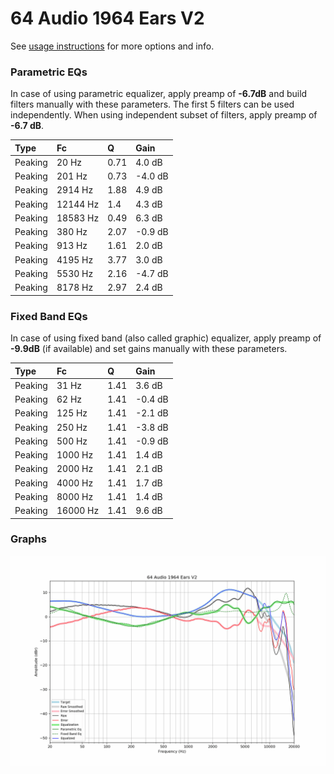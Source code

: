 # 64 Audio 1964 Ears V2
See [usage instructions](https://github.com/jaakkopasanen/AutoEq#usage) for more options and info.

### Parametric EQs
In case of using parametric equalizer, apply preamp of **-6.7dB** and build filters manually
with these parameters. The first 5 filters can be used independently.
When using independent subset of filters, apply preamp of **-6.7 dB**.

| Type    | Fc       |    Q | Gain    |
|:--------|:---------|:-----|:--------|
| Peaking | 20 Hz    | 0.71 | 4.0 dB  |
| Peaking | 201 Hz   | 0.73 | -4.0 dB |
| Peaking | 2914 Hz  | 1.88 | 4.9 dB  |
| Peaking | 12144 Hz | 1.4  | 4.3 dB  |
| Peaking | 18583 Hz | 0.49 | 6.3 dB  |
| Peaking | 380 Hz   | 2.07 | -0.9 dB |
| Peaking | 913 Hz   | 1.61 | 2.0 dB  |
| Peaking | 4195 Hz  | 3.77 | 3.0 dB  |
| Peaking | 5530 Hz  | 2.16 | -4.7 dB |
| Peaking | 8178 Hz  | 2.97 | 2.4 dB  |

### Fixed Band EQs
In case of using fixed band (also called graphic) equalizer, apply preamp of **-9.9dB**
(if available) and set gains manually with these parameters.

| Type    | Fc       |    Q | Gain    |
|:--------|:---------|:-----|:--------|
| Peaking | 31 Hz    | 1.41 | 3.6 dB  |
| Peaking | 62 Hz    | 1.41 | -0.4 dB |
| Peaking | 125 Hz   | 1.41 | -2.1 dB |
| Peaking | 250 Hz   | 1.41 | -3.8 dB |
| Peaking | 500 Hz   | 1.41 | -0.9 dB |
| Peaking | 1000 Hz  | 1.41 | 1.4 dB  |
| Peaking | 2000 Hz  | 1.41 | 2.1 dB  |
| Peaking | 4000 Hz  | 1.41 | 1.7 dB  |
| Peaking | 8000 Hz  | 1.41 | 1.4 dB  |
| Peaking | 16000 Hz | 1.41 | 9.6 dB  |

### Graphs
![](./64%20Audio%201964%20Ears%20V2.png)